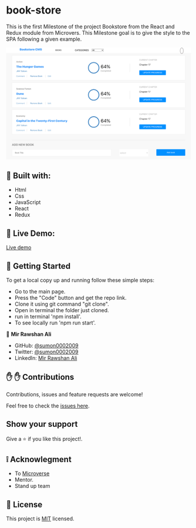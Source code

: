# book-store

This is the first Milestone of the project Bookstore from the React and Redux module from Microvers. This Milestone goal is to give the style to the SPA following a given example.

![screenshots](./screen_1.png)

## :hammer: Built with:

- Html
- Css
- JavaScript
- React
- Redux

## :red_circle: Live Demo:

[Live demo](https://react-my-book-store.herokuapp.com/)

## :construction_worker: Getting Started

To get a local copy up and running follow these simple steps:

- Go to the main page.
- Press the "Code" button and get the repo link.
- Clone it using git command "git clone".
- Open in terminal the folder just cloned.
- run in terminal 'npm install'.
- To see locally run 'npm run start'.

👤 **Mir Rawshan Ali**

- GitHub: [@sumon0002009](https://github.com/sumon0002001)
- Twitter: [@sumon0002009](https://twitter.com/Sumon0002009)
- LinkedIn: [Mir Rawshan Ali](https://www.linkedin.com/in/mir-rawshan-ali/)



## :raised_hand: :raised_hand: Contributions

Contributions, issues and feature requests are welcome!

Feel free to check the [issues here]().

## Show your support

Give a :star: if you like this project!.

## :grey_exclamation: Acknowlegment

- To [Microverse](https://www.microverse.org/)
- Mentor.
- Stand up team

## :memo: License

This project is [MIT](LICENSE) licensed.
